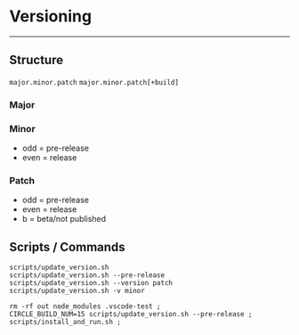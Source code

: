 # Versioning

---

## Structure

`major.minor.patch`
`major.minor.patch[+build]`

### Major

### Minor

* odd = pre-release
* even = release

### Patch

* odd = pre-release
* even = release
* <num>b = beta/not published

## Scripts / Commands

```
scripts/update_version.sh
scripts/update_version.sh --pre-release
scripts/update_version.sh --version patch
scripts/update_version.sh -v minor
```

```
rm -rf out node_modules .vscode-test ;
CIRCLE_BUILD_NUM=15 scripts/update_version.sh --pre-release ;
scripts/install_and_run.sh ;
```
